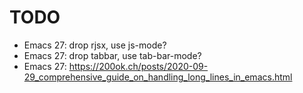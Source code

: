 TODO
====

* Emacs 27: drop rjsx, use js-mode?
* Emacs 27: drop tabbar, use tab-bar-mode?
* Emacs 27: https://200ok.ch/posts/2020-09-29_comprehensive_guide_on_handling_long_lines_in_emacs.html
